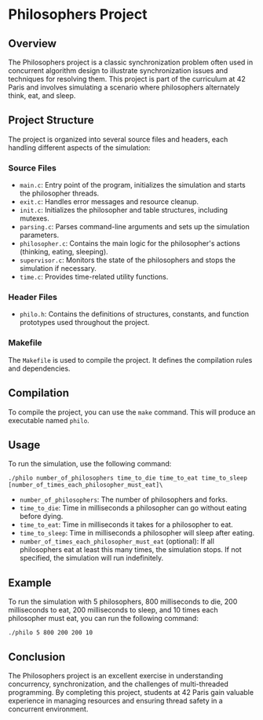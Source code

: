 # Philosophers Project

## Overview

The Philosophers project is a classic synchronization problem often used in concurrent algorithm design to illustrate synchronization issues and 
techniques for resolving them. This project is part of the curriculum at 42 Paris and involves simulating a scenario where philosophers alternately think, eat, and sleep.

## Project Structure

The project is organized into several source files and headers, each handling different aspects of the simulation:

### Source Files

-   `main.c`: Entry point of the program, initializes the simulation and starts the philosopher threads.
-   `exit.c`: Handles error messages and resource cleanup.
-   `init.c`: Initializes the philosopher and table structures, including mutexes.
-   `parsing.c`: Parses command-line arguments and sets up the simulation parameters.
-   `philosopher.c`: Contains the main logic for the philosopher's actions (thinking, eating, sleeping).
-   `supervisor.c`: Monitors the state of the philosophers and stops the simulation if necessary.
-   `time.c`: Provides time-related utility functions.

### Header Files

-   `philo.h`: Contains the definitions of structures, constants, and function prototypes used throughout the project.

### Makefile

The `Makefile` is used to compile the project. It defines the compilation rules and dependencies.

## Compilation

To compile the project, you can use the `make` command. This will produce an executable named `philo`.

## Usage

To run the simulation, use the following command:

`./philo number_of_philosophers time_to_die time_to_eat time_to_sleep [number_of_times_each_philosopher_must_eat]\`

-   `number_of_philosophers`: The number of philosophers and forks.
-   `time_to_die`: Time in milliseconds a philosopher can go without eating before dying.
-   `time_to_eat`: Time in milliseconds it takes for a philosopher to eat.
-   `time_to_sleep`: Time in milliseconds a philosopher will sleep after eating.
-   `number_of_times_each_philosopher_must_eat` (optional): If all philosophers eat at least this many times, the simulation stops. If not specified, the simulation will run indefinitely.

## Example

To run the simulation with 5 philosophers, 800 milliseconds to die, 200 milliseconds to eat, 200 milliseconds to sleep, and 10 times each philosopher must eat, you can run the following command:

`./philo 5 800 200 200 10`

## Conclusion

The Philosophers project is an excellent exercise in understanding concurrency, synchronization, and the challenges of multi-threaded programming. By completing 
this project, students at 42 Paris gain valuable experience in managing resources and ensuring thread safety in a concurrent environment.
